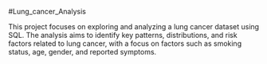 #Lung_cancer_Analysis

This project focuses on exploring and analyzing a lung cancer dataset using SQL. The analysis aims to identify key patterns, distributions, and risk factors related to lung cancer, with a focus on factors such as smoking status, age, gender, and reported symptoms.
